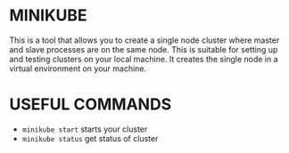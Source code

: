 MINIKUBE
==========
This is a tool that allows you to create a single node cluster where master and slave processes are on the same node. This is suitable for setting up and testing clusters on your local machine. It creates the single node in a virtual environment on your machine.

USEFUL COMMANDS
================
- `minikube start` starts your cluster
- `minikube status` get status of cluster